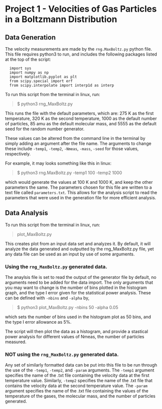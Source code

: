 # Project 1 - Velocities of Gas Particles in a Boltzmann Distribution

## Data Generation

The velocity measurements are made by the `rng.MaxBoltz.py` python file. This file requires python3 to run, and includes the following packages listed at the top of the script:

```
  import sys
  import numpy as np
  import matplotlib.pyplot as plt
  from scipy.special import erf
  from scipy.interpolate import interp1d as interp
```

To run this script from the terminal in linux, run:

> $ python3 rng_MaxBoltz.py

This runs the file with the default parameters, which are: 275 K as the first temperature, 320 K as the second temperature, 1000 as the default number of particles, 85 amu as the default molecular mass, and 5555 as the default seed for the random number generator.

These values can be altered from the command line in the terminal by simply adding an argument after the file name. The arguments to change these include `-temp1`, `-temp2`, `-Nmeas`, `-mass`, `-seed` for those values, respectively. 

For example, it may looks something like this in linux:

> $ python3 rng.MaxBoltz.py -temp1 100 -temp2 1000

which would generate the values at 100 K and 1000 K, and keep the other parameters the same. The parameters chosen for this file are written to a text file called `parameters.txt`. This allows for the analysis script to read the parameters that were used in the generation file for more efficient analysis.

## Data Analysis

To run this script from the terminal in linux, run:

> plot_MaxBoltz.py

This creates plot from an input data set and analyzes it. By default, it will analyze the data generated and outputted by the rng_MaxBoltz.py file, yet any data file can be used as an input by use of some arguments.

### Using the `rng_MaxBoltz.py` generated data.

The anaylsis file is set to read the output of the generator file by default, no arguments need to be added for the data import. The only arguments that you may want to change is the number of bins plotted in the histogram graph, and the type I error given for the statistical power analysis. These can be defined with `-nbins` and `-alpha` by,

> $ python3 plot_MaxBoltz.py -nbins 50 -alpha 0.05

which sets the number of bins used in the histogram plot as 50 bins, and the type I error allowance as 5%.

The script will then plot the data as a histogram, and provide a stastical power analysis for different values of Nmeas, the number of particles measured.

### NOT using the `rng_MaxBoltz.py` generated data.

Any set of similarly formatted data can be put into this file to be run through the use of the `-temp1`, `-temp2`, and `-param` arguments. The `-temp1` argument specifies the name of the .txt file containing the velocity data at the first temperature value. Similarly, `-temp2` specifies the name of the .txt file that contains the velocity data at the second temperature value. The `-param` argument specifies the name of the .txt file containing the values of the temperature of the gases, the molecular mass, and the number of particles generated.







